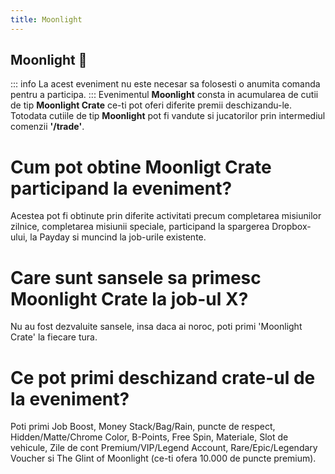 ```yaml
---
title: Moonlight
---
```


## Moonlight 🌙

::: info
La acest eveniment nu este necesar sa folosesti o anumita comanda pentru a participa.
:::
Evenimentul **Moonlight** consta in acumularea de cutii de tip **Moonlight Crate** ce-ti pot oferi diferite premii deschizandu-le.
Totodata cutiile de tip **Moonlight** pot fi vandute si jucatorilor prin intermediul comenzii **'/trade'**.

# Cum pot obtine Moonligt Crate participand la eveniment?
Acestea pot fi obtinute prin diferite activitati precum completarea misiunilor zilnice, completarea misiunii speciale, participand la spargerea Dropbox-ului, la Payday si muncind la job-urile existente.
# Care sunt sansele sa primesc Moonlight Crate la job-ul X?
Nu au fost dezvaluite sansele, insa daca ai noroc, poti primi 'Moonlight Crate' la fiecare tura.
# Ce pot primi deschizand crate-ul de la eveniment?
Poti primi Job Boost, Money Stack/Bag/Rain, puncte de respect, Hidden/Matte/Chrome Color, B-Points, Free Spin, Materiale, Slot de vehicule, Zile de cont Premium/VIP/Legend Account, Rare/Epic/Legendary Voucher si The Glint of Moonlight (ce-ti ofera 10.000 de puncte premium).
